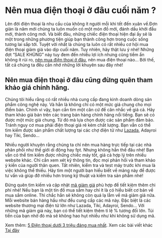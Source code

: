 # Nên mua điện thoại ở đâu cuối năm ?
Lên đời điện thoại là nhu cầu của không ít người mỗi khi tết đến xuân về.Đơn giản là năm mới chúng ta luôn muốn có một món đồ mới, đánh dấu khởi đầu mới, thành công mới. Và biết đâu, những chiếc điện thoại hiện đại ấy sẽ là một trong những phương tiện giúp bạn thành công hơn trong cuộc sống tương lai sắp tới. Tuyệt vời nhất là chúng ta luôn có rất nhiều cơ hội mua điện thoại giảm giá vào dịp cuối năm. Tuy nhiên, hãy thật lưu ý nhé! Những đợt “SALE KHỦNG” này tuy đem đến nhiều lợi ích nhưng cũng tiềm ẩn không ít rủi ro, [nên mua điện thoại ở đâu](https://github.com/alo24h/bai-viet/wiki/N%C3%AAn-mua-%C4%91i%E1%BB%87n-tho%E1%BA%A1i-%E1%BB%9F-%C4%91%C3%A2u-cu%E1%BB%91i-n%C4%83m-h%C3%A3y-nh%E1%BB%9B-l%E1%BB%9Di-khuy%C3%AAn-n%C3%A0y), nên mua điện thoại nào... Bởi thế, tất cả chúng ta đều cần nhớ những lời khuyên sau đây nhé!

## Nên mua điện thoại ở đâu cũng đừng quên tham khảo giá chính hãng.

Chúng tôi hiểu rằng có rất nhiều nhà cung cấp đang kinh doanh dòng sản phẩm công nghệ này. Và hẳn là không chỉ có một mức giá chung cho mọi điểm bán. Chính vì vậy, bạn cần tìm một căn cứ để cân nhắc về giá cả. Hãy tham khảo giá bán trên các trang bán hàng chính hãng nổi tiếng. Bạn sẽ có được một mức giá chung. Từ đó mà lựa chọn được các sản phẩm đảm bảo. Tránh nguy cơ mua phải điện thoại giá rẻ kém chất lượng.
Bạn vẫn có thể tìm kiếm được sản phẩm chất lượng tại các chợ điện tử như [Lazada](https://baomoi.com/tim-kiem/lazada.epi), Adayroi hay Tiki, Sendo...

Nhiều người khuyên rằng chúng ta chỉ nên mua hàng trực tiếp tại các nhà phân phối như thế giới di động hay fpt. Nhưng không hẳn thế đâu nhé! Bạn vẫn có thể tìm kiếm được những chiếc máy tốt, giá cả hợp lý trên nhiều website khác. Chỉ cần xem xét kỹ thông tin, đọc mọi phản hồi và tham khảo ý kiến của người thân quen. Tất nhiên, kiểm tra và test máy trước khi mua là việc không thể thiếu. Hãy tìm một người bạn hiểu biết về mảng này để được tư vấn và giúp đỡ nhiều hơn trong kỹ thuật và kiểm tra sản phẩm nhé!

Đừng quên tìm kiếm và cập nhật [mã giảm giá](https://alo24h.com/) phù hợp để tiết kiệm thêm chi phí nhé!
Nếu bạn là một tín đồ mua sắm hay chí ít là có hiểu biết cơ bản về mua sắm online. Thì chắc hẳn sẽ không còn quá lạ lẫm về mã giảm giá nữa. Mỗi website bán hàng hầu như đều cung cấp các mã này. Đặc biệt là các website thương mại điện tử lớn như Lazada, Tiki, Adayroi, Sendo... Với những mã giảm giá này, bạn có thể tiết kiệm thêm tỉ lệ % tương đối lớn. Túi tiền của bạn nhờ đó mà sẽ không hao hụt nhiều như khi không sử dụng mã.

Xem thêm: [5 Điện thoại dưới 3 triệu đáng mua nhất](https://alo24h.com/tin-tuc/5-dien-thoai-duoi-3-trieu-dang-mua-nhat).
Xem các bài viết khác [Tại đây](https://github.com/alo24h/bai-viet)
